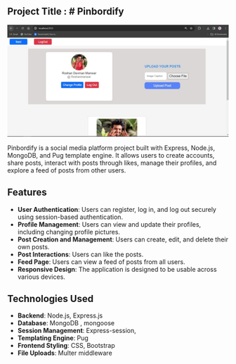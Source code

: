 ## Project Title  : # Pinbordify
<img src="https://github.com/Roshanmanwar/Pinboardify/blob/main/Screenshots/profile.JPG"/>

Pinbordify is a social media platform project built with Express, Node.js, MongoDB, and Pug template engine. It allows users to create accounts, share posts, interact with posts through likes, manage their profiles, and explore a feed of posts from other users.

## Features

- **User Authentication**: Users can register, log in, and log out securely using session-based authentication.
- **Profile Management**: Users can view and update their profiles, including changing profile pictures.
- **Post Creation and Management**: Users can create, edit, and delete their own posts.
- **Post Interactions**: Users can like  the posts.
- **Feed Page**: Users can view a feed of posts from all users.
- **Responsive Design**: The application is designed to be usable across various devices.

## Technologies Used

- **Backend**: Node.js, Express.js
- **Database**: MongoDB , mongoose
- **Session Management**: Express-session, 
- **Templating Engine**: Pug 
- **Frontend Styling**: CSS, Bootstrap 
- **File Uploads**: Multer middleware

